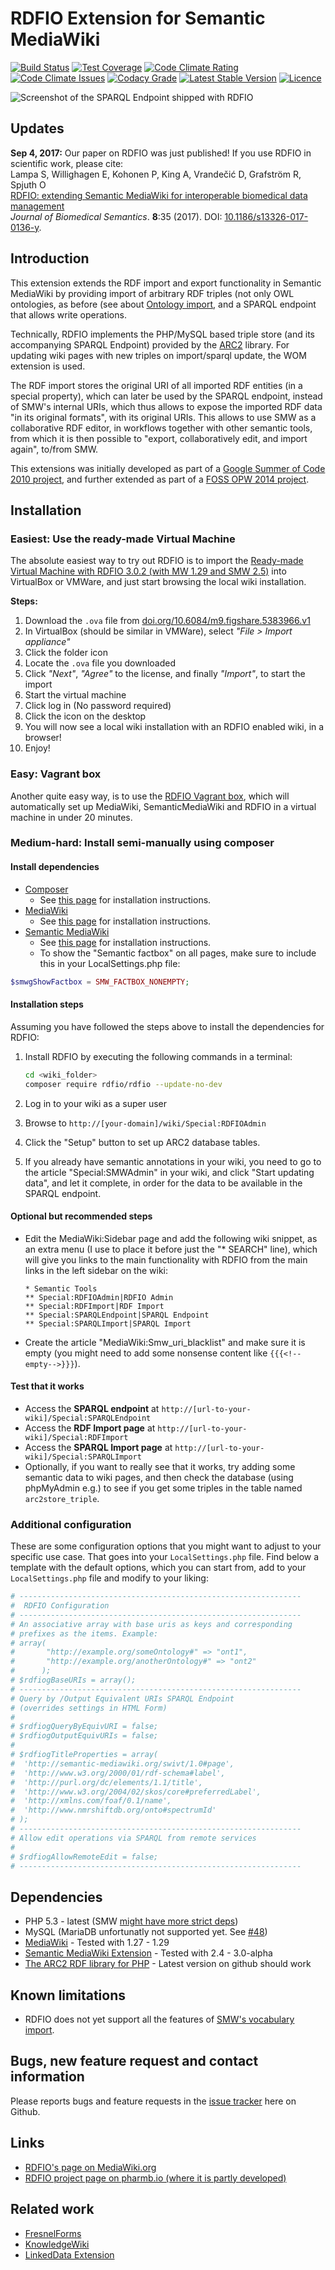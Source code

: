 RDFIO Extension for Semantic MediaWiki
======================================

[![Build Status](https://img.shields.io/circleci/project/github/rdfio/RDFIO.svg)](https://circleci.com/gh/rdfio/RDFIO)
[![Test Coverage](https://img.shields.io/codecov/c/github/rdfio/RDFIO/master.svg)](https://codecov.io/gh/rdfio/RDFIO)
[![Code Climate Rating](https://img.shields.io/codeclimate/github/rdfio/RDFIO.svg)](https://codeclimate.com/github/rdfio/RDFIO)
[![Code Climate Issues](https://img.shields.io/codeclimate/issues/github/rdfio/RDFIO.svg)](https://codeclimate.com/github/rdfio/RDFIO/issues)
[![Codacy Grade](https://api.codacy.com/project/badge/Grade/60604793d171476e92e997b71aca20a2)](https://www.codacy.com/app/samuel-lampa/RDFIO)
[![Latest Stable Version](https://img.shields.io/packagist/v/rdfio/rdfio.svg)](https://packagist.org/packages/rdfio/rdfio)
[![Licence](https://img.shields.io/packagist/l/rdfio/rdfio.svg)]()

![Screenshot of the SPARQL Endpoint shipped with RDFIO](http://i.imgur.com/PMMIHZ4.png)

Updates
-------

**Sep 4, 2017:** Our paper on RDFIO was just published! If you use RDFIO in scientific work, please cite:<br>
Lampa S, Willighagen E, Kohonen P, King A, Vrandečić D, Grafström R, Spjuth O<br> 
[RDFIO: extending Semantic MediaWiki for interoperable biomedical data management](https://jbiomedsem.biomedcentral.com/articles/10.1186/s13326-017-0136-y)<br>
*Journal of Biomedical Semantics*. **8**:35 (2017). DOI: [10.1186/s13326-017-0136-y](https://dx.doi.org/10.1186/s13326-017-0136-y).

Introduction
------------

This extension extends the RDF import and export functionality in Semantic
MediaWiki by providing import of arbitrary RDF triples (not only OWL
ontologies, as before (see about [Ontology import](http://semantic-mediawiki.org/wiki/Help:Ontology_import),
and a SPARQL endpoint that allows write operations.

Technically, RDFIO implements the PHP/MySQL based triple store (and its
accompanying SPARQL Endpoint) provided by the [ARC2](http://arc.semsol.org/)
library. For updating wiki pages with new triples on import/sparql update, the
WOM extension is used.

The RDF import stores the original URI of all imported RDF entities (in
a special property), which can later be used by the SPARQL endpoint,
instead of SMW's internal URIs, which thus allows to expose the imported
RDF data "in its original formats", with its original URIs. This allows
to use SMW as a collaborative RDF editor, in workflows together with
other semantic tools, from which it is then possible to "export,
collaboratively edit, and import again", to/from SMW.

This extensions was initially developed as part of a
[Google Summer of Code 2010 project](http://www.mediawiki.org/wiki/User:SHL/GSoC2010),
and further extended as part of a [FOSS OPW 2014 project](https://www.mediawiki.org/wiki/Extension:RDFIO/Template_matching_for_RDFIO).

Installation
------------

### Easiest: Use the ready-made Virtual Machine

The absolute easiest way to try out RDFIO is to import the [Ready-made Virtual Machine with RDFIO 3.0.2 (with MW 1.29 and SMW 2.5)](https://doi.org/10.6084/m9.figshare.5383966) into VirtualBox or VMWare, and just start browsing the local wiki installation. 

**Steps:**

1. Download the `.ova` file from [doi.org/10.6084/m9.figshare.5383966.v1](https://doi.org/10.6084/m9.figshare.5383966.v1)
2. In VirtualBox (should be similar in VMWare), select _"File > Import appliance"_
3. Click the folder icon
4. Locate the `.ova` file you downloaded
5. Click _"Next"_, _"Agree"_ to the license, and finally _"Import"_, to start the import
6. Start the virtual machine
7. Click log in (No password required)
8. Click the icon on the desktop
9. You will now see a local wiki installation with an RDFIO enabled wiki, in a browser!
10. Enjoy!

### Easy: Vagrant box

Another quite easy way, is to use the [RDFIO Vagrant
box](https://github.com/rdfio/rdfio-vagrantbox), which will automatically set
up MediaWiki, SemanticMediaWiki and RDFIO in a virtual machine in under 20
minutes.

### Medium-hard: Install semi-manually using composer

#### Install dependencies

- [Composer](https://getcomposer.org/)
  - See [this page](https://www.mediawiki.org/wiki/Composer) for installation instructions.
- [MediaWiki](https://www.mediawiki.org)
  - See [this page](https://www.mediawiki.org/wiki/Installation) for installation instructions.
- [Semantic MediaWiki](https://www.semantic-mediawiki.org)
  - See [this page](http://semantic-mediawiki.org/wiki/Help:Installation) for installation instructions.
  - To show the "Semantic factbox" on all pages, make sure to include this in your LocalSettings.php file:

```php
$smwgShowFactbox = SMW_FACTBOX_NONEMPTY;
```

#### Installation steps

Assuming you have followed the steps above to install the dependencies for RDFIO:

1. Install RDFIO by executing the following commands in a terminal:

   ```bash
   cd <wiki_folder>
   composer require rdfio/rdfio --update-no-dev
   ```

2. Log in to your wiki as a super user
3. Browse to `http://[your-domain]/wiki/Special:RDFIOAdmin`
4. Click the "Setup" button to set up ARC2 database tables.
5. If you already have semantic annotations in your wiki, you need to go to the article "Special:SMWAdmin" in your wiki, and click "Start updating data", and let it complete, in order for the data to be available in the SPARQL endpoint.
   
#### Optional but recommended steps

* Edit the MediaWiki:Sidebar page and add the following wiki snippet, as an extra menu (I use to place it before just the "* SEARCH" line), which will give you links to the main functionality with RDFIO from the main links in the left sidebar on the wiki:

   ```
   * Semantic Tools
   ** Special:RDFIOAdmin|RDFIO Admin
   ** Special:RDFImport|RDF Import
   ** Special:SPARQLEndpoint|SPARQL Endpoint
   ** Special:SPARQLImport|SPARQL Import
   ```

* Create the article "MediaWiki:Smw_uri_blacklist" and make sure it is empty (you might need to add some nonsense content like `{{{<!--empty-->}}}`).

#### Test that it works

* Access the **SPARQL endpoint** at `http://[url-to-your-wiki]/Special:SPARQLEndpoint`
* Access the **RDF Import page** at `http://[url-to-your-wiki]/Special:RDFImport`
* Access the **SPARQL Import page** at `http://[url-to-your-wiki]/Special:SPARQLImport`
* Optionally, if you want to really see that it works, try adding some semantic data to wiki pages, and then check the database (using phpMyAdmin e.g.) to see if you get some triples in the table named `arc2store_triple`.

### Additional configuration

These are some configuration options that you might want to adjust to your specific use case. That goes into your `LocalSettings.php` file. Find below a template with the default options, which you can start from, add to your `LocalSettings.php` file and modify to your liking:

```php
# ---------------------------------------------------------------
#  RDFIO Configuration
# ---------------------------------------------------------------
# An associative array with base uris as keys and corresponding 
# prefixes as the items. Example:
# array( 
#       "http://example.org/someOntology#" => "ont1",
#       "http://example.org/anotherOntology#" => "ont2"
#      );
# $rdfiogBaseURIs = array();
# ---------------------------------------------------------------
# Query by /Output Equivalent URIs SPARQL Endpoint 
# (overrides settings in HTML Form)
# 
# $rdfiogQueryByEquivURI = false;
# $rdfiogOutputEquivURIs = false;
#
# $rdfiogTitleProperties = array(
#  'http://semantic-mediawiki.org/swivt/1.0#page',
#  'http://www.w3.org/2000/01/rdf-schema#label',
#  'http://purl.org/dc/elements/1.1/title',
#  'http://www.w3.org/2004/02/skos/core#preferredLabel',
#  'http://xmlns.com/foaf/0.1/name',
#  'http://www.nmrshiftdb.org/onto#spectrumId'
# );
# ---------------------------------------------------------------
# Allow edit operations via SPARQL from remote services
#
# $rdfiogAllowRemoteEdit = false;
# ---------------------------------------------------------------
```

Dependencies
------------

- PHP 5.3 - latest (SMW [might have more strict deps](https://www.semantic-mediawiki.org/wiki/Help:Compatibility))
- MySQL (MariaDB unfortunatly not supported yet. See [#48](https://github.com/rdfio/RDFIO/issues/48))
- [MediaWiki](mediawiki.org) - Tested with 1.27 - 1.29
- [Semantic MediaWiki Extension](http://www.mediawiki.org/wiki/Extension:Semantic_MediaWiki) - Tested with 2.4 - 3.0-alpha
- [The ARC2 RDF library for PHP](https://github.com/semsol/arc2) - Latest version on github should work

Known limitations
-----------------

- RDFIO does not yet support all the features of [SMW's vocabulary import](https://www.semantic-mediawiki.org/wiki/Help:Import_vocabulary).

Bugs, new feature request and contact information
-------------------------------------------------

Please reports bugs and feature requests in the
[issue tracker](https://github.com/rdfio/RDFIO/issues) here on Github.

Links
-----

- [RDFIO's page on MediaWiki.org](https://www.mediawiki.org/wiki/Extension:RDFIO)
- [RDFIO project page on pharmb.io (where it is partly developed)](https://pharmb.io/project/rdfio/)

Related work
------------

- [FresnelForms](http://is.cs.ou.nl/OWF/index.php5/Fresnel_Forms)
- [KnowledgeWiki](http://knoesis.org/node/2696)
- [LinkedData Extension](https://www.mediawiki.org/wiki/Extension:LinkedWiki)
